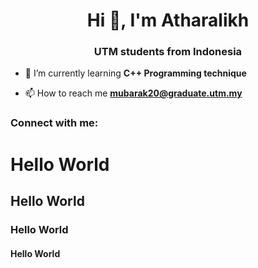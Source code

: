 <h1 align="center">Hi 👋, I'm Atharalikh</h1>
<h3 align="center">UTM students from Indonesia</h3>

- 🌱 I’m currently learning **C++ Programming technique**

- 📫 How to reach me **mubarak20@graduate.utm.my**

<h3 align="left">Connect with me:</h3>
<p align="left">
</p>

# Hello World
## Hello World
### Hello World
#### Hello World

